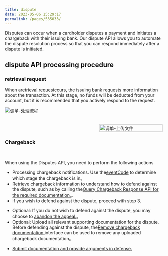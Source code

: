 ```yaml
---
title: dispute
date: 2023-05-06 15:29:17
permalink: /pages/535033/
---
```


Disputes can occur when a cardholder disputes a payment and initiates a chargeback with their issuing bank. Our dispute API allows you to automate the dispute resolution process so that you can respond immediately after a dispute is initiated.

## dispute API processing procedure

### retrieval request


When a<a href="/pages/054e3d/" target="_blank">retrieval request</a>ccurs, the issuing bank requests more information about the transaction. At this stage, no funds will be deducted from your account, but it is recommended that you actively respond to the request.
<div>
    <img :src="$withBase('/v4/dispute/dispatch.png')" alt="调单-处理流程">
</div>
<br/>
<br/>
<div style="display: flex;justify-content:flex-end">
    <div style="width: 40%;">
        <img :src="$withBase('/v4/dispute/upload.png')" style="width: 100%;height: 100%" alt="调单-上传文件">
    </div>
</div>



### Chargeback

<br/>
<div>
    <img :src="$withBase('/v4/dispute/chargeback.png')">
</div>



When using the Disputes API, you need to perform the following actions

+ Processing chargeback notifications. Use the<a href="/pages/32b78f/" target="_blank">eventCode</a> to determine which stage the chargeback is in。
+ Retrieve chargeback information to understand how to defend against the dispute, such as by calling the<a href="/pages/936873/" target="_blank">Query Chargeback Response API for the required documentation.</a>。
+ If you wish to defend against the dispute, proceed with step 3.
<ul>
<li>Optional: If you do not wish to defend against the dispute, you may choose to <a href="/pages/5a8088/" target="_blank">abandon the appeal.</a>。</li>
<li>Optional: Upload all relevant supporting documentation for the dispute. Before defending against the dispute, the<a href="/pages/4da0fe/" target="_blank">Remove chargeback documentation.</a>interface can be used to remove any uploaded chargeback documentation。</li>
</ul>

+ <a href="/pages/edfa4b/" target="_blank">Submit documentation and provide arguments in defense.</a>



